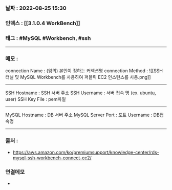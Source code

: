 ### 날짜 :  2022-08-25 15:30

### 인덱스 : [[3.1.0.4 WorkBench]]

### 태그 : #MySQL #Workbench, #ssh 

----

### 메모 :

connection Name : (임의) 본인이 정하는 커넥션명
connection Method : 
![[SSH 터널 및 MySQL Workbench를 사용하여 퍼블릭 EC2 인스턴스를 사용.png]]

---

SSH Hostname :  SSH 서버 주소
SSH Username :  서버 접속 명 (ex. ubuntu, user)
SSH Key File : pem파일

---
MySQL Hostname : DB 서버 주소
MySQL Server Port : 포트
Username : DB접속명


----
### 출처 :
- https://aws.amazon.com/ko/premiumsupport/knowledge-center/rds-mysql-ssh-workbench-connect-ec2/


### 연결메모
-





